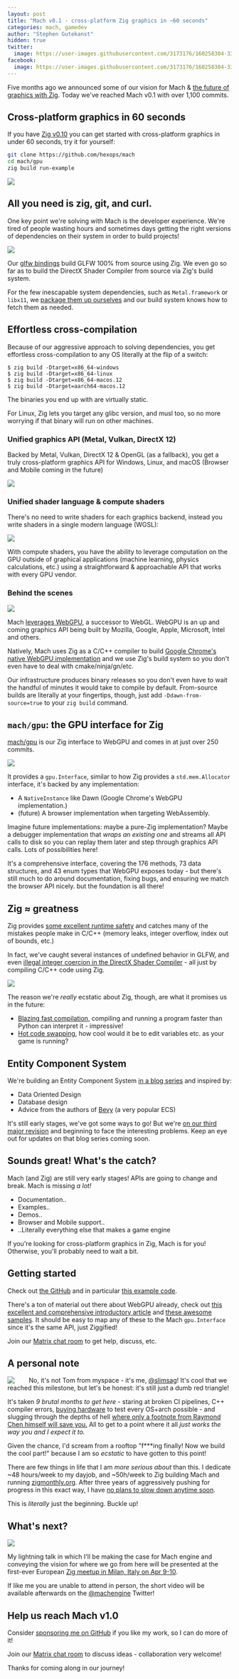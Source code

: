 ```yaml
---
layout: post
title: "Mach v0.1 - cross-platform Zig graphics in ~60 seconds"
categories: mach, gamedev
author: "Stephen Gutekanst"
hidden: true
twitter:
  image: https://user-images.githubusercontent.com/3173176/160258304-3335a609-6177-4c1a-9008-d9525bd72c85.png
facebook:
  image: https://user-images.githubusercontent.com/3173176/160258304-3335a609-6177-4c1a-9008-d9525bd72c85.png
---
```


Five months ago we announced some of our vision for Mach & [the future of graphics with Zig](https://devlog.hexops.com/2021/mach-engine-the-future-of-graphics-with-zig). Today we've reached Mach v0.1 with over 1,100 commits.

## Cross-platform graphics in 60 seconds

If you have [Zig v0.10](https://ziglang.org/) you can get started with cross-platform graphics in under 60 seconds, try it for yourself:

```sh
git clone https://github.com/hexops/mach
cd mach/gpu
zig build run-example
```

<img class="color img-center" src="https://user-images.githubusercontent.com/3173176/159139851-013fc1ad-98d2-4fed-ae58-1d5eaa658a15.png">

## All you need is zig, git, and curl.

One key point we're solving with Mach is the developer experience. We're tired of people wasting hours and sometimes days getting the right versions of dependencies on their system in order to build projects!

<img class="color img-center" src="https://user-images.githubusercontent.com/3173176/159140683-0714eb12-806a-43e5-980f-63aa0d998fc2.png">

Our [glfw bindings](https://github.com/hexops/mach-glfw) build GLFW 100% from source using Zig. We even go so far as to build the DirectX Shader Compiler from source via Zig's build system.

For the few inescapable system dependencies, such as `Metal.framework` or `libx11`, we [package them up ourselves](https://github.com/hexops/mach-system-sdk) and our build system knows how to fetch them as needed.

## Effortless cross-compilation

Because of our aggressive approach to solving dependencies, you get effortless cross-compilation to any OS literally at the flip of a switch:

```
$ zig build -Dtarget=x86_64-windows
$ zig build -Dtarget=x86_64-linux
$ zig build -Dtarget=x86_64-macos.12
$ zig build -Dtarget=aarch64-macos.12
```

The binaries you end up with are virtually static.

For Linux, Zig lets you target any glibc version, and musl too, so no more worrying if that binary will run on other machines.

### Unified graphics API (Metal, Vulkan, DirectX 12)

Backed by Metal, Vulkan, DirectX 12 & OpenGL (as a fallback), you get a truly cross-platform graphics API for Windows, Linux, and macOS (Browser and Mobile coming in the future)

<img class="color img-of-code" src="https://user-images.githubusercontent.com/3173176/160258676-3031e453-c43b-4a9a-b1f7-bfa31c1e002f.png">

### Unified shader language & compute shaders

There's no need to write shaders for each graphics backend, instead you write shaders in a single modern language (WGSL):

<img class="color img-of-code" src="https://user-images.githubusercontent.com/3173176/160258785-ffeffec7-c7ce-4e1f-a133-1ff849c91f80.png">

With compute shaders, you have the ability to leverage computation on the GPU outside of graphical applications (machine learning, physics calculations, etc.) using a straightforward & approachable API that works with every GPU vendor.

### Behind the scenes

<img class="color" style="max-height: 175px; display: block; margin: auto;" src="https://user-images.githubusercontent.com/3173176/160266635-e35438bc-da23-4b2b-8be0-05ae4cce01c0.png">

Mach [leverages WebGPU](https://gpuweb.github.io/gpuweb/explainer/), a successor to WebGL. WebGPU is an up and coming graphics API being built by Mozilla, Google, Apple, Microsoft, Intel and others.

Natively, Mach uses Zig as a C/C++ compiler to build [Google Chrome's native WebGPU implementation](https://github.com/hexops/mach-gpu-dawn) and we use Zig's build system so you don't even have to deal with cmake/ninja/gn/etc. 

Our infrastructure produces binary releases so you don't even have to wait the handful of minutes it would take to compile by default. From-source builds are literally at your fingertips, though, just add `-Ddawn-from-source=true` to your `zig build` command.

## `mach/gpu`: the GPU interface for Zig

[mach/gpu](https://github.com/hexops/mach/tree/main/gpu) is our Zig interface to WebGPU and comes in at just over 250 commits.

<img class="img-center" style="max-height: 125px;" src="https://user-images.githubusercontent.com/3173176/160261203-505aa417-e990-45bb-8a3d-17e224f1506c.png">

It provides a `gpu.Interface`, similar to how Zig provides a `std.mem.Allocator` interface, it's backed by any implementation:

* A `NativeInstance` like Dawn (Google Chrome's WebGPU implementation.)
* (future) A browser implementation when targeting WebAssembly.

Imagine future implementations: maybe a pure-Zig implementation? Maybe a debugger implementation that _wraps an existing one_ and streams all API calls to disk so you can replay them later and step through graphics API calls. Lots of possibilities here!

It's a comprehensive interface, covering the 176 methods, 73 data structures, and 43 enum types that WebGPU exposes today - but there's still much to do around documentation, fixing bugs, and ensuring we match the browser API nicely. but the foundation is all there!

## Zig ≈ greatness

Zig provides [some excellent runtime safety](https://ziglang.org/learn/overview/#performance-and-safety-choose-two) and catches many of the mistakes people make in C/C++ (memory leaks, integer overflow, index out of bounds, etc.)

In fact, we've caught several instances of undefined behavior in GLFW, and even [illegal integer coercion in the DirectX Shader Compiler](https://github.com/microsoft/DirectXShaderCompiler/pull/4178#discussion_r780733405) - all just by compiling C/C++ code using Zig.

<a href="https://devlog.hexops.com/2021/perfecting-glfw-for-zig-and-finding-undefined-behavior"><img class="color img-center" style="max-height: 125px;" src="https://user-images.githubusercontent.com/3173176/160260551-41af24c6-9b35-44e9-a759-5966f47b5390.png"></a>

The reason we're _really_ ecstatic about Zig, though, are what it promises us in the future:

* [Blazing fast compilation](https://twitter.com/andy_kelley/status/1483677253682675713), compiling and running a program faster than Python can interpret it - impressive!
* [Hot code swapping](http://www.jakubkonka.com/2022/03/16/hcs-zig.html), how cool would it be to edit variables etc. as your game is running?

## Entity Component System

We're building an Entity Component System [in a blog series](https://devlog.hexops.com/categories/build-an-ecs/) and inspired by:

* Data Oriented Design
* Database design
* Advice from the authors of [Bevy](https://bevyengine.org) (a very popular ECS)

It's still early stages, we've got some ways to go! But we're [on our third major revision](https://github.com/hexops/mach/tree/main/ecs) and beginning to face the interesting problems. Keep an eye out for updates on that blog series coming soon.

## Sounds great! What's the catch?

Mach (and Zig) are still very early stages! APIs are going to change and break. Mach is missing _a lot!_

* Documentation..
* Examples..
* Demos..
* Browser and Mobile support..
* ..Literally everything else that makes a game engine

If you're looking for cross-platform graphics in Zig, Mach is for you! Otherwise, you'll probably need to wait a bit.

## Getting started

Check out [the GitHub](https://github.com/hexops/mach) and in particular [this example code](https://github.com/hexops/mach/tree/main/gpu/examples).

There's a ton of material out there about WebGPU already, check out [this excellent and comprehensive introductory article](https://surma.dev/things/webgpu/) and [these awesome samples](https://github.com/austinEng/webgpu-samples). It should be easy to map any of these to the Mach `gpu.Interface` since it's the same API, just Ziggified!

Join our [Matrix chat room](https://matrix.to/#/#hexops:matrix.org) to get help, discuss, etc.

## A personal note

<img class="color" style="float: left; margin-right: 2rem;" src="https://user-images.githubusercontent.com/3173176/160262520-6768c665-7127-4242-b77a-fd2340ed88cf.png"> No, it's not Tom from myspace - it's me, [@slimsag](https://twitter.com/slimsag)! It's cool that we reached this milestone, but let's be honest: it's still just a dumb red triangle!

It's taken _9 brutal months to get here_ - staring at broken CI pipelines, C++ compiler errors, [buying hardware](https://twitter.com/slimsag/status/1507506138144681986) to test every OS+arch possible - and slugging through the depths of hell [where only a footnote from Raymond Chen himself will save you.](https://twitter.com/slimsag/status/1471986125296205825) All to get to a point where it all _just works the way you and I expect it to._

Given the chance, I'd scream from a rooftop "f***ing finally! Now we build the cool part!" because I am so _ecstatic_ to have gotten to this point!

There are few things in life that I am _more serious about_ than this. I dedicate ~48 hours/week to my dayjob, and ~50h/week to Zig building Mach and running [zigmonthly.org](https://zigmonthly.org). After three years of aggressively pushing for progress in this exact way, I have [no plans to slow down anytime soon](https://devlog.hexops.com/2021/I-write-code-100-hours-a-week).

This is _literally_ just the beginning. Buckle up!

## What's next?

<img class="color img-center" style="max-height: 250px;" src="https://user-images.githubusercontent.com/3173176/160262449-79adcd0a-dde7-46fe-8730-316419f25516.png">

My lightning talk in which I'll be making the case for Mach engine and conveying the vision for where we go from here will be presented at the first-ever European [Zig meetup in Milan, Italy on Apr 9-10](https://zig.news/kristoff/zig-milan-party-2022-final-info-schedule-1jc1).

If like me you are unable to attend in person, the short video will be available afterwards on the [@machengine](https://twitter.com/machengine) Twitter!

## Help us reach Mach v1.0

Consider [sponsoring me on GitHub](https://github.com/sponsors/slimsag) if you like my work, so I can do more of it!

Join our [Matrix chat room](https://matrix.to/#/#hexops:matrix.org) to discuss ideas - collaboration very welcome!

Thanks for coming along in our journey!
